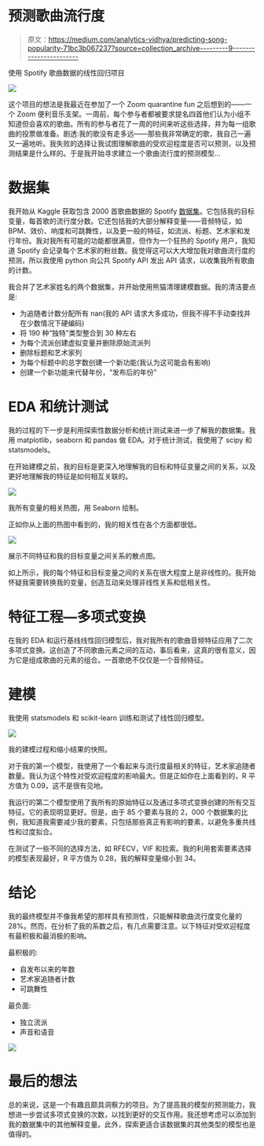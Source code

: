 # 预测歌曲流行度

> 原文：<https://medium.com/analytics-vidhya/predicting-song-popularity-71bc3b067237?source=collection_archive---------9----------------------->

使用 Spotify 歌曲数据的线性回归项目

![](img/3b7a22265cb322fb650b9903a9e1d9b3.png)

这个项目的想法是我最近在参加了一个 Zoom quarantine fun 之后想到的——一个 Zoom 便利音乐支架。一周前，每个参与者都被要求提名四首他们认为小组不知道但会喜欢的歌曲。所有的参与者花了一周的时间来听这些选择，并为每一组歌曲的投票做准备。剧透:我的歌没有走多远——那些我非常确定的歌，我自己一遍又一遍地听。我失败的选择让我试图理解歌曲的受欢迎程度是否可以预测，以及预测结果是什么样的。于是我开始寻求建立一个歌曲流行度的预测模型…

# 数据集

我开始从 Kaggle 获取包含 2000 首歌曲数据的 Spotify [数据集](https://www.kaggle.com/iamsumat/spotify-top-2000s-mega-dataset)。它包括我的目标变量，每首歌的流行度分数。它还包括我的大部分解释变量——音频特征，如 BPM、效价、响度和可跳舞性，以及更一般的特征，如流派、标题、艺术家和发行年份。我对我所有可能的功能都很满意，但作为一个狂热的 Spotify 用户，我知道 Spotify 会记录每个艺术家的粉丝数。我觉得这可以大大增加我对歌曲流行度的预测，所以我使用 python 向公共 Spotify API 发出 API 请求，以收集我所有歌曲的计数。

我合并了艺术家姓名的两个数据集，并开始使用熊猫清理建模数据。我的清洁要点是:

*   为追随者计数分配所有 nan(我的 API 请求大多成功，但我不得不手动查找并在少数情况下硬编码)
*   将 190 种“独特”类型整合到 30 种左右
*   为每个流派创建虚拟变量并删除原始流派列
*   删除标题和艺术家列
*   为每个标题中的总字数创建一个新功能(我认为这可能会有影响)
*   创建一个新功能来代替年份，“发布后的年份”

# EDA 和统计测试

我的过程的下一步是利用探索性数据分析和统计测试来进一步了解我的数据集。我用 matplotlib，seaborn 和 pandas 做 EDA。对于统计测试，我使用了 scipy 和 statsmodels。

在开始建模之前，我的目标是更深入地理解我的目标和特征变量之间的关系，以及更好地理解我的特征是如何相互关联的。

![](img/96b52d8628c3531599b531bbe819ea76.png)

我所有变量的相关热图，用 Seaborn 绘制。

正如你从上面的热图中看到的，我的相关性在各个方面都很低。

![](img/2e5404352b2d0e0e1dff14bc52aaf5b7.png)

展示不同特征和我的目标变量之间关系的散点图。

如上所示，我的每个特征和目标变量之间的关系在很大程度上是非线性的。我开始怀疑我需要转换我的变量，创造互动来处理非线性关系和低相关性。

# 特征工程—多项式变换

在我的 EDA 和运行基线线性回归模型后，我对我所有的歌曲音频特征应用了二次多项式变换。这创造了不同歌曲元素之间的互动，事后看来，这真的很有意义，因为它是组成歌曲的元素的组合。一首歌绝不仅仅是一个音频特征。

# 建模

我使用 statsmodels 和 scikit-learn 训练和测试了线性回归模型。

![](img/7e079a4e6b84c208e6637c2cf33bfd0c.png)

我的建模过程和缩小结果的快照。

对于我的第一个模型，我使用了一个看起来与流行度最相关的特征，艺术家追随者数量。我认为这个特性对受欢迎程度的影响最大。但是正如你在上面看到的，R 平方值为 0.09，这不是很有见地。

我运行的第二个模型使用了我所有的原始特征以及通过多项式变换创建的所有交互特征。它的表现明显更好。但是，由于 85 个要素与我的 2，000 个数据集的比例，我知道我需要减少我的要素，只包括那些真正有影响的要素，以避免多重共线性和过度拟合。

在测试了一些不同的选择方法，如 RFECV，VIF 和拉索。我的利用套索要素选择的模型表现最好，R 平方值为 0.28，我的解释变量缩小到 34。

# 结论

我的最终模型并不像我希望的那样具有预测性，只能解释歌曲流行度变化量的 28%。然而，在分析了我的系数之后，有几点需要注意。以下特征对受欢迎程度有最积极和最消极的影响。

最积极的:

*   自发布以来的年数
*   艺术家追随者计数
*   可跳舞性

最负面:

*   独立流派
*   声音和语音

![](img/7d842c7051e73681353aba38bc5cbb7e.png)

# 最后的想法

总的来说，这是一个有趣且颇具洞察力的项目。为了提高我的模型的预测能力，我想进一步尝试多项式变换的次数，以找到更好的交互作用。我还想考虑可以添加到我的数据集中的其他解释变量。此外，探索更适合该数据集的其他类型的模型也是值得的。
